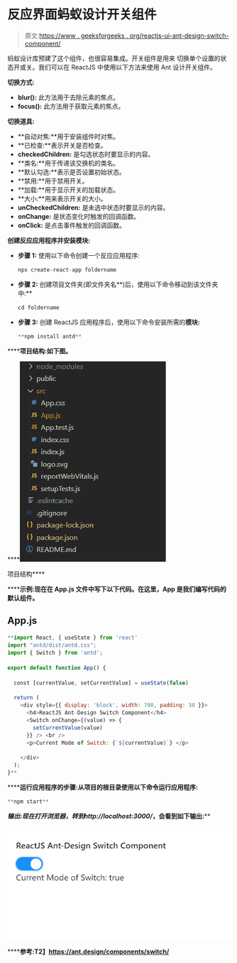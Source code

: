 # 反应界面蚂蚁设计开关组件

> 原文:[https://www . geeksforgeeks . org/reactjs-ui-ant-design-switch-component/](https://www.geeksforgeeks.org/reactjs-ui-ant-design-switch-component/)

蚂蚁设计库预建了这个组件，也很容易集成。开关组件是用来 切换单个设置的状态开或关。我们可以在 ReactJS 中使用以下方法来使用 Ant 设计开关组件。

**切换方式:**

*   **blur():** 此方法用于去除元素的焦点。
*   **focus():** 此方法用于获取元素的焦点。

**切换道具:**

*   **自动对焦:**用于安装组件时对焦。
*   **已检查:**表示开关是否检查。
*   **checkedChildren:** 是勾选状态时要显示的内容。
*   **类名:**用于传递该交换机的类名。
*   **默认勾选:**表示是否设置初始状态。
*   **禁用:**用于禁用开关。
*   **加载:**用于显示开关的加载状态。
*   **大小:**用来表示开关的大小。
*   **unCheckedChildren:** 是未选中状态时要显示的内容。
*   **onChange:** 是状态变化时触发的回调函数。
*   **onClick:** 是点击事件触发的回调函数。

**创建反应应用程序并安装模块:**

*   **步骤 1:** 使用以下命令创建一个反应应用程序:

    ```jsx
    npx create-react-app foldername
    ```

*   **步骤 2:** 创建项目文件夹(即文件夹名**)后，使用以下命令移动到该文件夹中:**

    ```jsx
    cd foldername
    ```

*   **步骤 3:** 创建 ReactJS 应用程序后，使用以下命令安装所需的****模块:****

    ```jsx
    **npm install antd**
    ```

******项目结构:**如下图。****

****![](img/f04ae0d8b722a9fff0bd9bd138b29c23.png)

项目结构**** 

******示例:**现在在 **App.js** 文件中写下以下代码。在这里，App 是我们编写代码的默认组件。****

## ****App.js****

```jsx
**import React, { useState } from 'react'
import "antd/dist/antd.css";
import { Switch } from 'antd';

export default function App() {

  const [currentValue, setCurrentValue] = useState(false)

  return (
    <div style={{ display: 'block', width: 700, padding: 30 }}>
      <h4>ReactJS Ant-Design Switch Component</h4>
      <Switch onChange={(value) => {
        setCurrentValue(value)
      }} /> <br />
      <p>Current Mode of Switch: {`${currentValue}`} </p>

    </div>
  );
}**
```

******运行应用程序的步骤:**从项目的根目录使用以下命令运行应用程序:****

```jsx
**npm start**
```

******输出:**现在打开浏览器，转到***http://localhost:3000/***，会看到如下输出:****

****![](img/c97287c0d624916b583b6dbb1302da57.png)****

******参考:**T2】https://ant.design/components/switch/****